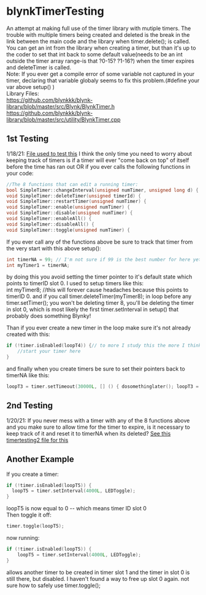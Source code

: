 # blynkTimerTesting
An attempt at making full use of the timer library with mutiple timers. The trouble with multiple timers being created and deleted is the break in the link between the main code and the library when timer.delete(); is called.
You can get an int from the library when creating a timer, but than it's up to the coder to set that int back to some default value(needs to be an int outside the timer array range-is that ?0-15? ?1-16?) when the timer expires and deleteTimer is called.  
Note: If you ever get a compile error of some variable not captured in your timer, declaring that variable globaly seems to fix this problem.(#define your var above setup() )  
Library Files:  
https://github.com/blynkkk/blynk-library/blob/master/src/Blynk/BlynkTimer.h  
https://github.com/blynkkk/blynk-library/blob/master/src/utility/BlynkTimer.cpp  

## 1st Testing
1/18/21: [File used to test this](https://github.com/lsfarm/blynkTimerTesting/blob/main/timertesting.ino) I think the only time you need to worry about keeping track of timers is if a timer will ever "come back on top" of itself before the time has ran out OR if you ever calls the following functions in your code:  
```cpp
//The 8 functions that can edit a running timer:
bool SimpleTimer::changeInterval(unsigned numTimer, unsigned long d) {  
void SimpleTimer::deleteTimer(unsigned timerId) {  
void SimpleTimer::restartTimer(unsigned numTimer) {  
void SimpleTimer::enable(unsigned numTimer) {  
void SimpleTimer::disable(unsigned numTimer) {  
void SimpleTimer::enableAll() {  
void SimpleTimer::disableAll() {  
void SimpleTimer::toggle(unsigned numTimer) {  
```
If you ever call any of the functions above be sure to track that timer from the very start with this above setup():  
```c
int timerNA = 99; // I'm not sure if 99 is the best number for here yet.  
int myTimer1 = timerNA;  
```
by doing this you avoid setting the timer pointer to it's default state which points to timerID slot 0. I used to setup timers like this:  
int myTimer8; //this will forever cause headaches because this points to timerID 0. and if you call timer.deleteTimer(myTimer8); in loop before any timer.setTimer(); you won't be deleting timer 8, you'll be deleting the timer in slot 0, which is most likely the first timer.setInterval in setup() that probably does something Blynky!  

Than if you ever create a new timer in the loop make sure it's not already created with this:  
```cpp
if (!timer.isEnabled(loopT4)) {// to more I study this the more I think an if like this is all thats needed               
    //start your timer here
}  
```
and finally when you create timers be sure to set their pointers back to timerNA like this:  
```cpp
loopT3 = timer.setTimeout(30000L, [] () { dosomethinglater(); loopT3 = timerNA;  } );
```  
## 2nd Testing  
1/20/21: If you never mess with a timer with any of the 8 functions above and you make sure to allow time for the timer to expire, is it necessary to keep track of it and reset it to timerNA when its deleted? [See this timertesting2 file for this](https://github.com/lsfarm/blynkTimerTesting/blob/main/timertesting2.ino)

## Another Example  
If you create a timer:  
```cpp
if (!timer.isEnabled(loopT5)) {  
  loopT5 = timer.setInterval(4000L, LEDToggle);  
}
```
loopT5 is now equal to 0 -- which means timer ID slot 0  
Then toggle it off:  
```cpp
timer.toggle(loopT5);  
```
now running:  
```cpp
if (!timer.isEnabled(loopT5)) {  
    loopT5 = timer.setInterval(4000L, LEDToggle);  
}  
```
allows another timer to be created in timer slot 1 and the timer in slot 0 is still there, but disabled. I haven't found a way to free up slot 0 again.
not sure how to safely use timer.toggle();
